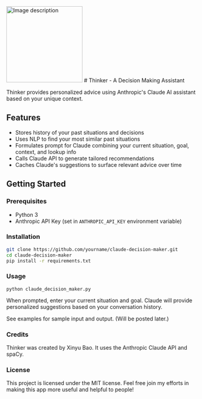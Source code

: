 <img src="https://github.com/AspadaX/Thinker_DecisionMakingAssistant/blob/main/decision_maker_logo.png" alt="Image description" width="200" height="200">
# Thinker - A Decision Making Assistant

Thinker provides personalized advice using Anthropic's Claude AI assistant based on your unique context.

## Features

- Stores history of your past situations and decisions  
- Uses NLP to find your most similar past situations
- Formulates prompt for Claude combining your current situation, goal, context, and lookup info
- Calls Claude API to generate tailored recommendations
- Caches Claude's suggestions to surface relevant advice over time

## Getting Started

### Prerequisites

- Python 3
- Anthropic API Key (set in `ANTHROPIC_API_KEY` environment variable)

### Installation

```bash
git clone https://github.com/yourname/claude-decision-maker.git
cd claude-decision-maker
pip install -r requirements.txt
```

### Usage

```
python claude_decision_maker.py
```
When prompted, enter your current situation and goal. Claude will provide personalized suggestions based on your conversation history.

See examples for sample input and output. (Will be posted later.)

### Credits

Thinker was created by Xinyu Bao. It uses the Anthropic Claude API and spaCy.

### License
This project is licensed under the MIT license. Feel free join my efforts in making this app more useful and helpful to people!
